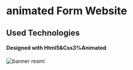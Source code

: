 <h1> animated Form Website   </h1>

<h2>Used Technologies</h2>

<h4>Designed with Html5&Css3%Animated</h4>

![banner resmi](formwebsite.gif)
